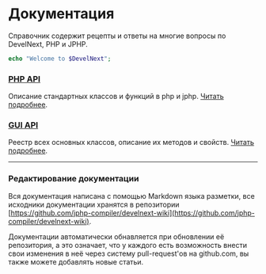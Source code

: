 # Документация

Справочник содержит рецепты и ответы на многие вопросы по DevelNext, PHP и JPHP. 

```php
echo "Welcome to $DevelNext";
```

### [PHP API](PHP-API)
Описание стандартных классов и функций в php и jphp. [Читать подробнее](PHP-API).

### [GUI API](API)
Реестр всех основных классов, описание их методов и свойств. [Читать подробнее](API).

---

### Редактирование документации

Вся документация написана с помощью Markdown языка разметки, все исходники документации хранятся в репозитории [https://github.com/jphp-compiler/develnext-wiki](https://github.com/jphp-compiler/develnext-wiki). 

Документации автоматически обнавляется при обновлении её репозитория, а это означает, что у каждого есть возможность внести свои изменения в неё через систему pull-request'ов на github.com, вы также можете добавлять новые статьи. 
